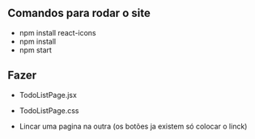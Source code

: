 ## Comandos para rodar o site

- npm install react-icons
- npm install
- npm start

## Fazer

- TodoListPage.jsx
- TodoListPage.css

- Lincar uma pagina na outra (os botões ja existem só colocar o linck)



